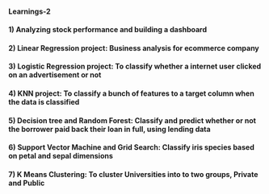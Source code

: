 #### Learnings-2
#### 1) Analyzing stock performance and building a dashboard
#### 2) Linear Regression project: Business analysis for ecommerce company
#### 3) Logistic Regression project: To classify whether a internet user clicked on an advertisement or not
#### 4) KNN project: To classify a bunch of features to a target column when the data is classified
#### 5) Decision tree and Random Forest: Classify and predict whether or not the borrower paid back their loan in full, using lending data
#### 6) Support Vector Machine and Grid Search: Classify iris species based on petal and sepal dimensions
#### 7) K Means Clustering: To cluster Universities into to two groups, Private and Public
